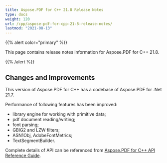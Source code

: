 ```yaml
---
title: Aspose.PDF for C++ 21.8 Release Notes
type: docs
weight: 120
url: /cpp/aspose-pdf-for-cpp-21-8-release-notes/
lastmod: "2021-08-13"
---
```


{{% alert color="primary" %}}

This page contains release notes information for Aspose.PDF for C++ 21.8.

{{% /alert %}}

## Changes and Improvements

This version of Aspose.PDF for C++ has a codebase of Aspose.PDF for .Net 21.7.

Performance of following features has been improved:

* library engine for working with primitive data;
* pdf document reading/writing;
* font parsing;
* GBIG2 and LZW filters;
* ASN1Obj, AdobeFontMetrics;
* TextSegmentBuilder.

Complete details of API can be referenced from [Aspose.PDF for C++ API Reference Guide](https://apireference.aspose.com/pdf/cpp/).
